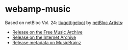 # webamp-music

Based on netBloc Vol. 24: [tiuqottigeloot](https://freemusicarchive.org/music/netBloc_Artists/netBloc_Vol_24_tiuqottigeloot/) by [netBloc Artists](http://freemusicarchive.org/music/netBloc_Artists/):
* [Release on the Free Music Archive](https://freemusicarchive.org/music/netBloc_Artists/netBloc_Vol_24_tiuqottigeloot/)
* [Release on the Internet Archive](https://archive.org/details/BSCOMP0024)
* [Release metadata on MusicBrainz](https://musicbrainz.org/release/d5f7a435-fdaf-4f70-b537-17811c3b3fee)